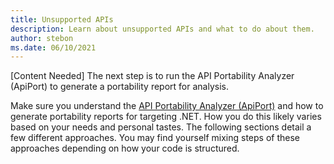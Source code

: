 ```yaml
---
title: Unsupported APIs
description: Learn about unsupported APIs and what to do about them.
author: stebon
ms.date: 06/10/2021
---
```

[Content Needed]
The next step is to run the API Portability Analyzer (ApiPort) to generate a portability report for analysis.

Make sure you understand the [API Portability Analyzer (ApiPort)](../../standard/analyzers/portability-analyzer.md) and how to generate portability reports for targeting .NET. How you do this likely varies based on your needs and personal tastes. The following sections detail a few different approaches. You may find yourself mixing steps of these approaches depending on how your code is structured.
